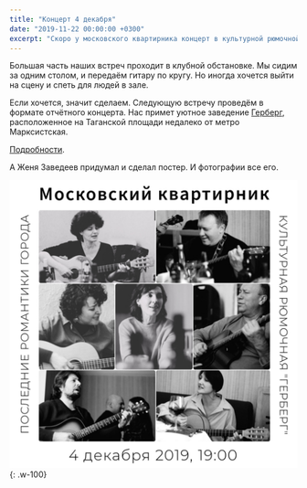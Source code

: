 ```yaml
---
title: "Концерт 4 декабря"
date: "2019-11-22 00:00:00 +0300"
excerpt: "Скоро у московского квартирника концерт в культурной рюмочной Герберг."
---
```


Большая часть наших встреч проходит в клубной обстановке. Мы сидим за одним столом, и передаём гитару по кругу. Но иногда хочется выйти на сцену и спеть для людей в зале.

Если хочется, значит сделаем. Следующую встречу проведём в формате отчётного концерта. Нас примет уютное заведение [Герберг](https://vk.com/gerberg.moscow), расположенное на Таганской площади недалеко от метро Марксистская.

[Подробности](https://www.meetup.com/ru-RU/bardmsk/events/266548394/).

А Женя Заведеев придумал и сделал постер. И фотографии все его.

![Постер отчётного концерта Московского квартирника](/img/poster.jpg){: .w-100}
